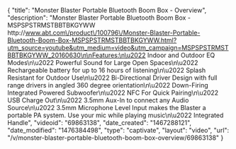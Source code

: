 {
    "title": "Monster Blaster Portable Bluetooth Boom Box - Overview",
    "description": "Monster Blaster Portable Bluetooth Boom Box - MSPSPSTRMSTBBTBKGYWW http:\/\/www.abt.com\/product\/100796\/Monster-Blaster-Portable-Bluetooth-Boom-Box-MSPSPSTRMSTBBTBKGYWW.html?utm_source=youtube&utm_medium=video&utm_campaign=MSPSPSTRMSTBBTBKGYWW_20160630\n\nFeatures:\n\u2022 Indoor and Outdoor EQ Modes\n\u2022 Powerful Sound for Large Open Spaces\n\u2022 Rechargeable battery for up to 16 hours of listening\n\u2022 Splash Resistant for Outdoor Use\n\u2022 Bi-Directional Driver Design with full range drivers in angled 360 degree orientation\n\u2022 Down-Firing Integrated Powered Subwoofer\n\u2022 NFC For Quick Pairing\n\u2022 USB Charge Out\n\u2022 3.5mm Aux-In to connect any Audio Source\n\u2022 3.5mm Microphone Level Input makes the Blaster a portable PA system. Use your mic while playing music\n\u2022 Integrated Handle",
    "videoid": "69863138",
    "date_created": "1467288121",
    "date_modified": "1476384498",
    "type": "captivate",
    "layout": "video",
    "url": "\/v\/monster-blaster-portable-bluetooth-boom-box-overview\/69863138"
}